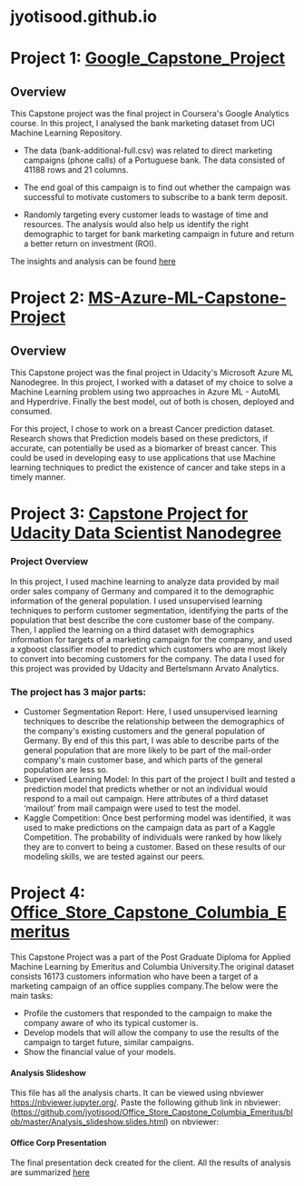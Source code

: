 # jyotisood.github.io

# Project 1: [Google_Capstone_Project](https://github.com/jyotisood/Google_Capstone_Project)
## Overview
This Capstone project was the final project in Coursera's Google Analytics course. In this project, I analysed the bank marketing dataset from UCI Machine Learning Repository.

* The data (bank-additional-full.csv) was related to direct marketing campaigns (phone calls) of a Portuguese bank. The data consisted of 41188 rows and 21 columns.

* The end goal of this campaign is to find out whether the campaign was successful to motivate customers to subscribe to a bank term deposit.

* Randomly targeting every customer leads to wastage of time and resources. The analysis would also help us identify the right demographic to target for bank marketing campaign in future and return a better return on investment (ROI).

The insights and analysis can be found [here](
https://github.com/jyotisood/Google_Capstone_Project/blob/main/Bank%20Marketing%20Analysis.pdf)


# Project 2: [MS-Azure-ML-Capstone-Project](https://github.com/jyotisood/MS-Azure-ML-Capstone-Project)

## Overview
This Capstone project was the final project in Udacity's Microsoft Azure ML Nanodegree. In this project, I worked with a dataset of my choice to solve a Machine Learning problem using two approaches in Azure ML - AutoML and Hyperdrive. Finally the best model, out of both is chosen, deployed and consumed.

For this project, I chose to work on a breast Cancer prediction dataset. Research shows that Prediction models based on these predictors, if accurate, can potentially be used as a biomarker of breast cancer. This could be used in developing easy to use applications that use Machine learning techniques to predict the existence of cancer and take steps in a timely manner.

# Project 3: [Capstone Project for Udacity Data Scientist Nanodegree](https://github.com/jyotisood/Udacity_Capstone_Project)
### Project Overview
In this project, I used machine learning to analyze data provided by mail order sales company of Germany and compared it to the demographic information of the general population. I used unsupervised learning techniques to perform customer segmentation, identifying the parts of the population that best describe the core customer base of the company. Then, I applied the learning on a third dataset with demographics information for targets of a marketing campaign for the company, and used a xgboost classifier model to predict which customers who are most likely to convert into becoming customers for the company. The data I used for this project was provided by Udacity and Bertelsmann Arvato Analytics.

### The project has 3 major parts:
* Customer Segmentation Report: Here, I used unsupervised learning techniques to describe the relationship between the demographics of the company's existing customers and the general population of Germany. By end of this this part, I was able to describe parts of the general population that are more likely to be part of the mail-order company's main customer base, and which parts of the general population are less so.
* Supervised Learning Model: In this part of the project I built and tested a prediction model that predicts whether or not an individual would respond to a mail out campaign. Here attributes of a third dataset ‘mailout’ from mail campaign were used to test the model. 
* Kaggle Competition: Once best performing model was identified, it was used to make predictions on the campaign data as part of a Kaggle Competition. The probability of individuals were ranked by how likely they are to convert to being a customer. Based on these results of our modeling skills, we are tested against our peers.


# Project 4: [Office_Store_Capstone_Columbia_Emeritus](https://github.com/jyotisood/Office_Store_Capstone_Columbia_Emeritus)
This Capstone Project was a part of the Post Graduate Diploma for Applied Machine Learning by Emeritus and Columbia University.The original dataset consists 16173 customers information who have been a target of a marketing campaign of an office supplies company.The below were the main tasks:

- Profile the customers that responded to the campaign to make the company aware of who its typical customer is.
- Develop models that will allow the company to use the results of the campaign to target future, similar campaigns.
- Show the financial value of your models.

####  Analysis Slideshow
This file has all the analysis charts. It can be viewed using nbviewer https://nbviewer.jupyter.org/. Paste the following github link in nbviewer: (https://github.com/jyotisood/Office_Store_Capstone_Columbia_Emeritus/blob/master/Analysis_slideshow.slides.html) on nbviewer: 

#### Office Corp Presentation
The final presentation deck created for the client. All the results of analysis are summarized [here](https://github.com/jyotisood/Office_Store_Capstone_Columbia_Emeritus/blob/master/Office%20Corp%20Presentation.pdf)

